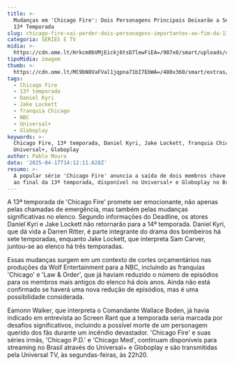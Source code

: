 ```yaml
---
title: >-
  Mudanças em 'Chicago Fire': Dois Personagens Principais Deixarão a Série na
  13ª Temporada
slug: chicago-fire-vai-perder-dois-personagens-importantes-ao-fim-da-13-temporada
categoria: SÉRIES E TV
midia: >-
  https://cdn.ome.lt/Hrkcm0bVMjEickj6tsD7lewFiEA=/987x0/smart/uploads/conteudo/fotos/OMELETE_CAPA_-_2025-04-17T102051.361.png
tipoMidia: imagem
thumb: >-
  https://cdn.ome.lt/MC9bN8VaFVal1jqpna71bI7EbWA=/480x360/smart/extras/conteudos/omelete_THUMB_-_2025-04-17T102034.262.png
tags:
  - Chicago Fire
  - 13ª temporada
  - Daniel Kyri
  - Jake Lockett
  - franquia Chicago
  - NBC
  - Universal+
  - Globoplay
keywords: >-
  Chicago Fire, 13ª temporada, Daniel Kyri, Jake Lockett, franquia Chicago, NBC,
  Universal+, Globoplay
author: Pablo Moura
data: '2025-04-17T14:12:11.628Z'
resumo: >-
  A popular série 'Chicago Fire' anuncia a saída de dois membros chave do elenco
  ao final da 13ª temporada, disponível no Universal+ e Globoplay no Brasil.
---
```


A 13ª temporada de 'Chicago Fire' promete ser emocionante, não apenas pelas chamadas de emergência, mas também pelas mudanças significativas no elenco. Segundo informações do Deadline, os atores Daniel Kyri e Jake Lockett não retornarão para a 14ª temporada. Daniel Kyri, que dá vida a Darren Ritter, é parte integrante do drama dos bombeiros há sete temporadas, enquanto Jake Lockett, que interpreta Sam Carver, juntou-se ao elenco há três temporadas.

Essas mudanças surgem em um contexto de cortes orçamentários nas produções da Wolf Entertainment para a NBC, incluindo as franquias 'Chicago' e 'Law & Order', que já haviam reduzido o número de episódios para os membros mais antigos do elenco há dois anos. Ainda não está confirmado se haverá uma nova redução de episódios, mas é uma possibilidade considerada.

Eamonn Walker, que interpreta o Comandante Wallace Boden, já havia indicado em entrevista ao Screen Rant que a temporada seria marcada por desafios significativos, incluindo a possível morte de um personagem querido dos fãs durante um incêndio devastador. 'Chicago Fire' e suas séries irmãs, 'Chicago P.D.' e 'Chicago Med', continuam disponíveis para streaming no Brasil através do Universal+ e Globoplay e são transmitidas pela Universal TV, às segundas-feiras, às 22h20.

